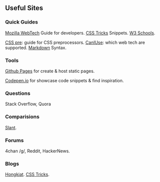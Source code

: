 ## Useful Sites

<!--[GitHub](https://github.com/)-->

### Quick Guides
[Mozilla WebTech](https://developer.mozilla.org/en-US/docs/Web) Guide for developers. [CSS Tricks](https://css-tricks.com/snippets/css/) Snippets. [W3 Schools](https://www.w3schools.com/tags/default.asp). 

[CSS pre](https://csspre.com/): guide for CSS preprocessors. [CanIUse](https://caniuse.com/): which web tech are supported. [Markdown](http://daringfireball.net/projects/markdown/syntax) Syntax. 


### Tools
[Github Pages](https://pages.github.com/) for create & host static pages.

[Codepen.io](https://codepen.io/) for showcase code snippets & find inspiration.

<!--[Codenvy.io](https://codenvy.io/). [Git & Codenvy](https://codenvy.com/docs/user-guide/git-svn/index.html).-->

### Questions
Stack Overflow, Quora

### Comparisions
[Slant](https://www.slant.co/).

### Forums
4chan /g/, Reddit, HackerNews. 

### Blogs
[Hongkiat](http://www.hongkiat.com/blog/). [CSS Tricks](https://css-tricks.com).


